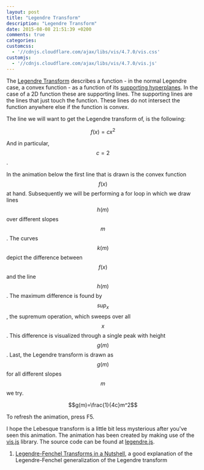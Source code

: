 ```yaml
---
layout: post
title: "Legendre Transform"
description: "Legendre Transform"
date: 2015-08-08 21:51:39 +0200
comments: true
categories:
customcss:
  - '//cdnjs.cloudflare.com/ajax/libs/vis/4.7.0/vis.css'
customjs:
  - '//cdnjs.cloudflare.com/ajax/libs/vis/4.7.0/vis.js'
---
```


The [Legendre Transform](https://en.wikipedia.org/wiki/Legendre_transformation) describes a function - in the normal
Legendre case, a convex function - as a function of its
[supporting hyperplanes](https://en.wikipedia.org/wiki/Supporting_hyperplane). In the case of a 2D function these are
supporting lines. The supporting lines are the lines that just touch the function. These lines do not intersect the
function anywhere else if the function is convex.

The line we will want to get the Legendre transform of, is the following:

$$f(x)=c x^2$$

And in particular, $$c=2$$.

In the animation below the first line that is drawn is the convex function $$f(x)$$ at hand. Subsequently we will be
performing a for loop in which we draw lines $$h(m)$$ over different slopes $$m$$. The curves $$k(m)$$ depict the
difference between $$f(x)$$ and the line $$h(m)$$. The maximum difference is found by $$sup_x$$, the supremum operation,
which sweeps over all $$x$$. This difference is visualized through a single peak with height $$g(m)$$. Last, the
Legendre transform is drawn as $$g(m)$$ for all different slopes $$m$$ we try.

$$g(m)=\frac{1}{4c}m^2$$

To refresh the animation, press F5.

<div id="visualization"></div>

I hope the Lebesque transform is a little bit less mysterious after you've seen this animation. The animation has been
created by making use of the [vis.js](http://visjs.org/) library. The source code can be found at [legendre.js](/javascripts/legendre.js).

1. [Legendre-Fenchel Transforms in a Nutshell][1], a good explanation of the Legendre-Fenchel generalization of the Legendre transform

[1]: http://odessa.phy.sdsmt.edu/~andre/PHYS743/lfth2.pdf "Legendre-Fenchel Transforms in a Nutshell (2005) Touchette"

<script type="text/javascript" src="/javascripts/legendre.js">

